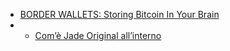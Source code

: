 - [BORDER WALLETS: Storing Bitcoin In Your Brain](https://www.youtube.com/watch?v=wHQrvCGVkTw)
- - [Com’è Jade Original all’interno](https://drive.proton.me/urls/8ESTA73R1C#mkGhpw4DSfPQ)
